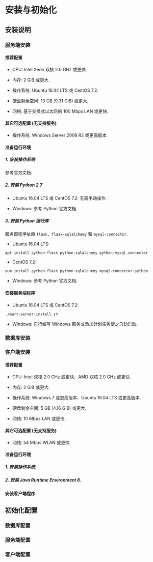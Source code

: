 # 安装与初始化

## 安装说明

### 服务端安装

#### 推荐配置

* CPU: Intel Xeon 双核 2.0 GHz 或更快.

* 内存: 2 GiB 或更大.

* 操作系统: Ubuntu 16.04 LTS 或 CentOS 7.2.

* 硬盘剩余空间: 10 GB (9.31 GiB) 或更大.

* 网络: 基于交换式以太网的 100 Mbps LAN 或更快.

#### 其它可选配置 (无支持服务)

* 操作系统: Windows Server 2008 R2 或更高版本.

#### 准备运行环境

##### 1. 安装操作系统

参考官方文档.

##### 2. 安装 Python 2.7

* Ubuntu 16.04 LTS 或 CentOS 7.2: 无需手动操作.

* Windows: 参考 Python 官方文档.

##### 3. 安装 Python 运行库

服务器程序依赖 `flask`、`flask-sqlalchemy` 和 `mysql-connector`.

* Ubuntu 16.04 LTS:
```
apt install python-flask python-sqlalchemy python-mysql.connector
```

* CentOS 7.2:
```
yum install python-flask python-sqlalchemy mysql-connector-python
```

* Windows: 参考 Python 官方文档.

#### 安装服务端程序

* Ubuntu 16.04 LTS 或 CentOS 7.2:
```
./mart-server-install.sh
```

* Windows: 自行编写 Windows 服务或添加计划任务使之自动启动.

### 数据库安装

### 客户端安装

#### 推荐配置

* CPU: Intel 双核 2.0 GHz 或更快、AMD 双核 2.0 GHz 或更快.

* 内存: 2 GiB 或更大.

* 操作系统: Windows 7 或更高版本、Ubuntu 16.04 LTS 或更高版本.

* 硬盘剩余空间: 5 GB (4.16 GiB) 或更大.

* 网络: 10 Mbps LAN 或更快.

#### 其它可选配置 (无支持服务)

* 网络: 54 Mbps WLAN 或更快.

#### 准备运行环境

##### 1. 安装操作系统.

##### 2. 安装 Java Runtime Environment 8.

#### 安装客户端程序

## 初始化配置

### 数据库配置

### 服务端配置

### 客户端配置
